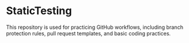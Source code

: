 # StaticTesting

This repository is used for practicing GitHub workflows, including branch protection rules, pull request templates, and basic coding practices.
